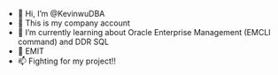 - 👋 Hi, I’m @KevinwuDBA
- 👀 This is my company account
- 🌱 I’m currently learning about Oracle Enterprise Management (EMCLI command) and DDR SQL
- 💞️ EMIT
- 📫 Fighting for my project!!

<!---
KevinwuDBA/KevinwuDBA is a ✨ special ✨ repository because its `README.md` (this file) appears on your GitHub profile.
You can click the Preview link to take a look at your changes.
--->

